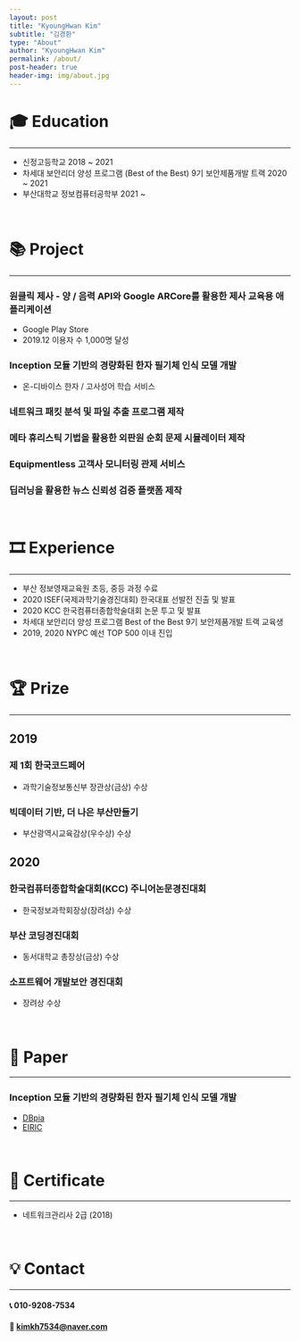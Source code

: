 ```yaml
---
layout: post
title: "KyoungHwan Kim"
subtitle: "김경환"
type: "About"
author: "KyoungHwan Kim"
permalink: /about/
post-header: true
header-img: img/about.jpg
---
```


# 🎓 Education
---
- 신정고등학교
2018 ~ 2021
- 차세대 보안리더 양성 프로그램 (Best of the Best) 9기 보안제품개발 트랙
2020 ~ 2021
- 부산대학교 정보컴퓨터공학부
2021 ~

<br />

# 📚 Project
---
### 원클릭 제사 - 양 / 음력 API와 Google ARCore를 활용한 제사 교육용 애플리케이션
- Google Play Store
- 2019.12 이용자 수 1,000명 달성

### Inception 모듈 기반의 경량화된 한자 필기체 인식 모델 개발
- 온-디바이스 한자 / 고사성어 학습 서비스

### 네트워크 패킷 분석 및 파일 추출 프로그램 제작

### 메타 휴리스틱 기법을 활용한 외판원 순회 문제 시뮬레이터 제작

### Equipmentless 고객사 모니터링 관제 서비스

### 딥러닝을 활용한 뉴스 신뢰성 검증 플랫폼 제작

<br />

# 🎞️ Experience
---
- 부산 정보영재교육원 초등, 중등 과정 수료
- 2020 ISEF(국제과학기술경진대회) 한국대표 선발전 진출 및 발표
- 2020 KCC 한국컴퓨터종합학술대회 논문 투고 및 발표
- 차세대 보안리더 양성 프로그램 Best of the Best 9기 보안제품개발 트랙 교육생
- 2019, 2020 NYPC 예선 TOP 500 이내 진입

<br />

# 🏆 Prize
---
## 2019

### 제 1회 한국코드페어
- 과학기술정보통신부 장관상(금상) 수상

### 빅데이터 기반, 더 나은 부산만들기
- 부산광역시교육감상(우수상) 수상

## 2020

### 한국컴퓨터종합학술대회(KCC) 주니어논문경진대회
- 한국정보과학회장상(장려상) 수상

### 부산 코딩경진대회
- 동서대학교 총장상(금상) 수상

### 소프트웨어 개발보안 경진대회
- 장려상 수상

<br />

# 📄 Paper
---
### Inception 모듈 기반의 경량화된 한자 필기체 인식 모델 개발
- [DBpia](http://www.dbpia.co.kr/journal/articleDetail?nodeId=NODE09874847)
- [EIRIC](https://www.eiric.or.kr/literature/ser_view.php?SnxGubun=INKO&mode=total&searchCate=literature&gu=INME000G0&cmd=qryview&SnxIndxNum=234020&rownum=&totalCnt=2&rownum=2&q1_t=aW5jZXB0aW9uIOuqqOuTiA==&listUrl=L3NlYXJjaC9yZXN1bHQucGhwP1NueEd1YnVuPUlOS08mbW9kZT10b3RhbCZzZWFyY2hDYXRlPWxpdGVyYXR1cmUmcTE9aW5jZXB0aW9uKyVCOCVGMCVCNSVFMiZ4PTAmeT0w&q1=inception+%B8%F0%B5%E2&kci=)

<br />

# 📜 Certificate
---
- 네트워크관리사 2급 (2018)

<br />

# 💡 Contact
---
#### 📞 010-9208-7534

#### 📧 kimkh7534@naver.com

<br />